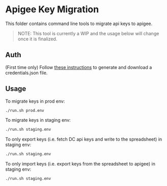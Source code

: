 # Apigee Key Migration

This folder contains command line tools to migrate api keys to apigee.

> NOTE: This tool is currently a WIP and the usage below will change once it is finalized.

## Auth

(First time only) Follow [these instructions](https://docs.gspread.org/en/v6.1.2/oauth2.html#for-end-users-using-oauth-client-id) to generate and download a credentials.json file.

## Usage

To migrate keys in prod env:

```bash
./run.sh prod.env
```

To migrate keys in staging env:

```bash
./run.sh staging.env
```

To only export keys (i.e. fetch DC api keys and write to the spreadsheet) in staging env:

```bash
./run.sh staging.env
```

To only import keys (i.e. export keys from the spreadsheet to apigee) in staging env:

```bash
./run.sh staging.env
```
